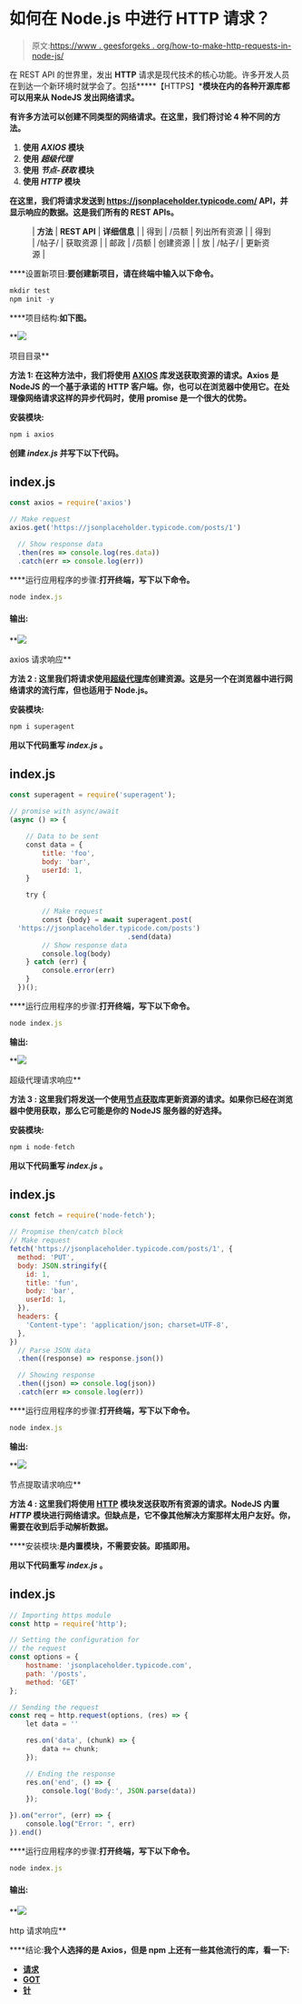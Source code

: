 # 如何在 Node.js 中进行 HTTP 请求？

> 原文:[https://www . geesforgeks . org/how-to-make-http-requests-in-node-js/](https://www.geeksforgeeks.org/how-to-make-http-requests-in-node-js/)

在 REST API 的世界里，发出 **HTTP** 请求是现代技术的核心功能。许多开发人员在到达一个新环境时就学会了。包括*****【HTTPS】***模块在内的各种开源库都可以用来从 NodeJS 发出网络请求。**

**有许多方法可以创建不同类型的网络请求。在这里，我们将讨论 4 种不同的方法。**

1.  **使用 ***AXIOS*** 模块**
2.  **使用 ***超级代理*****
3.  **使用 ***节点-获取*** 模块**
4.  **使用 ***HTTP*** 模块**

**在这里，我们将请求发送到 https://jsonplaceholder.typicode.com/ API，并显示响应的数据。这是我们所有的 REST APIs。**

<figure class="table">

| **方法** | **REST API** | **详细信息** |
| 得到 | /员额 | 列出所有资源 |
| 得到 | /帖子/ | 获取资源 |
| 邮政 | /员额 | 创建资源 |
| 放 | /帖子/ | 更新资源 |

</figure>

****设置新项目:**要创建新项目，请在终端中输入以下命令。**

```js
mkdir test
npm init -y
```

****项目结构:**如下图。**

**![](img/7952d40eff550f6fe1ae169f37ff0e19.png)

项目目录** 

****方法 1:** 在这种方法中，我们将使用 [AXIOS](https://www.geeksforgeeks.org/how-to-make-get-call-to-an-api-using-axios-in-javascript/) 库发送获取资源的请求。Axios 是 NodeJS 的一个基于承诺的 HTTP 客户端。你，也可以在浏览器中使用它。在处理像网络请求这样的异步代码时，使用 promise 是一个很大的优势。**

****安装模块:****

```js
npm i axios
```

**创建 ***index.js*** 并写下以下代码。**

## **index.js**

```js
const axios = require('axios')

// Make request
axios.get('https://jsonplaceholder.typicode.com/posts/1')

  // Show response data
  .then(res => console.log(res.data))
  .catch(err => console.log(err))
```

****运行应用程序的步骤:**打开终端，写下以下命令。**

```js
node index.js
```

#### **输出:**

**![](img/68921aadfab3afb9f001ff24359dd32d.png)

axios 请求响应** 

****方法 2 :** 这里我们将请求使用[超级代理](https://github.com/visionmedia/superagent)库创建资源。这是另一个在浏览器中进行网络请求的流行库，但也适用于 Node.js。**

****安装模块:****

```js
npm i superagent
```

**用以下代码重写 ***index.js*** 。**

## **index.js**

```js
const superagent = require('superagent');

// promise with async/await
(async () => {

    // Data to be sent
    const data = {
        title: 'foo',
        body: 'bar',
        userId: 1,
    }

    try {

        // Make request
        const {body} = await superagent.post(
  'https://jsonplaceholder.typicode.com/posts')
                             .send(data)       
        // Show response data
        console.log(body)
    } catch (err) {
        console.error(err)
    }
  })();
```

****运行应用程序的步骤:**打开终端，写下以下命令。**

```js
node index.js
```

****输出:****

**![](img/ce6123ccc9a09eb850380da71c675776.png)

超级代理请求响应** 

****方法 3 :** 这里我们将发送一个使用[节点获取](https://www.geeksforgeeks.org/fetch-api/)库更新资源的请求。如果你已经在浏览器中使用**获取**，那么它可能是你的 NodeJS 服务器的好选择。**

****安装模块:****

```js
npm i node-fetch
```

**用以下代码重写 ***index.js*** 。**

## **index.js**

```js
const fetch = require('node-fetch');

// Propmise then/catch block
// Make request
fetch('https://jsonplaceholder.typicode.com/posts/1', {
  method: 'PUT',
  body: JSON.stringify({
    id: 1,
    title: 'fun',
    body: 'bar',
    userId: 1,
  }),
  headers: {
    'Content-type': 'application/json; charset=UTF-8',
  },
})
  // Parse JSON data
  .then((response) => response.json())

  // Showing response
  .then((json) => console.log(json))
  .catch(err => console.log(err))
```

****运行应用程序的步骤:**打开终端，写下以下命令。**

```js
node index.js
```

****输出:****

**![](img/c1b4cb89c552b8c2e0562ba8fefead26.png)

节点提取请求响应** 

****方法 4 :** 这里我们将使用 [HTTP](https://www.geeksforgeeks.org/node-js-http-module-complete-reference/) 模块发送获取所有资源的请求。NodeJS 内置 ***HTTP*** 模块进行网络请求。但缺点是，它不像其他解决方案那样太用户友好。你，需要在收到后手动解析数据。**

****安装模块:**是内置模块，不需要安装。即插即用。**

**用以下代码重写 ***index.js*** 。**

## **index.js**

```js
// Importing https module
const http = require('http');

// Setting the configuration for
// the request
const options = {
    hostname: 'jsonplaceholder.typicode.com',
    path: '/posts',
    method: 'GET'
};

// Sending the request
const req = http.request(options, (res) => {
    let data = ''

    res.on('data', (chunk) => {
        data += chunk;
    });

    // Ending the response 
    res.on('end', () => {
        console.log('Body:', JSON.parse(data))
    });

}).on("error", (err) => {
    console.log("Error: ", err)
}).end()
```

****运行应用程序的步骤:**打开终端，写下以下命令。**

```js
node index.js
```

#### ****输出:****

**![](img/a78e3fce850e799c1bf81333e7a8da48.png)

http 请求响应** 

****结论:**我个人选择的是 Axios，但是 npm 上还有一些其他流行的库，看一下:**

*   **[请求](https://github.com/request/request)**
*   **[GOT](https://github.com/sindresorhus/got)**
*   **[针](https://github.com/tomas/needle)**